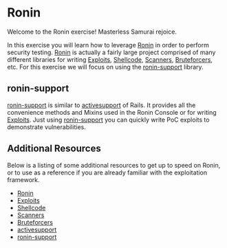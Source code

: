 # Ronin

Welcome to the Ronin exercise! Masterless Samurai rejoice.

In this exercise you will learn how to leverage [Ronin](http://ronin-ruby.github.com/) in order to perform security testing. [Ronin](http://ronin-ruby.github.com/) is actually a fairly large project comprised of many different libraries for writing [Exploits](https://github.com/ronin-ruby/ronin-exploits#readme), [Shellcode](https://github.com/ronin-ruby/ronin-asm#readme), [Scanners](https://github.com/ronin-ruby/ronin-scanners#readme), [Bruteforcers](https://github.com/ronin-ruby/ronin-bruteforcers#readme), etc. For this exercise we will focus on using the [ronin-support](http://ronin-ruby.github.com/docs/ronin-support/frames) library.

## ronin-support

[ronin-support](http://ronin-ruby.github.com/docs/ronin-support/frames) is similar to [activesupport](https://github.com/rails/rails/tree/master/activesupport#readme) of Rails. It provides all the convenience methods and Mixins used in the Ronin Console or for writing [Exploits](https://github.com/ronin-ruby/ronin-exploits#readme). Just using [ronin-support](http://ronin-ruby.github.com/docs/ronin-support/frames) you can quickly write PoC exploits to demonstrate vulnerabilities.

## Additional Resources
Below is a listing of some additional resources to get up to speed on Ronin, or to use as a reference if you are already familiar with the exploitation framework.

* [Ronin](http://ronin-ruby.github.com/)
* [Exploits](https://github.com/ronin-ruby/ronin-exploits#readme)
* [Shellcode](https://github.com/ronin-ruby/ronin-asm#readme)
* [Scanners](https://github.com/ronin-ruby/ronin-scanners#readme)
* [Bruteforcers](https://github.com/ronin-ruby/ronin-bruteforcers#readme)
* [activesupport](https://github.com/rails/rails/tree/master/activesupport#readme)
* [ronin-support](http://ronin-ruby.github.com/docs/ronin-support/frames)
